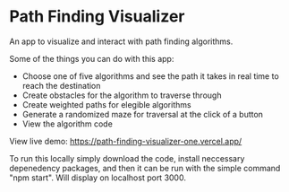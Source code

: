 # Path Finding Visualizer

An app to visualize and interact with path finding algorithms.

Some of the things you can do with this app:
  * Choose one of five algorithms and see the path it takes in real time to reach the destination
  * Create obstacles for the algorithm to traverse through
  * Create weighted paths for elegible algorithms
  * Generate a randomized maze for traversal at the click of a button
  * View the algorithm code

View live demo: https://path-finding-visualizer-one.vercel.app/

To run this locally simply download the code, install neccessary depenedency packages, and then it can be
run with the simple command "npm start". Will display on localhost port 3000.

